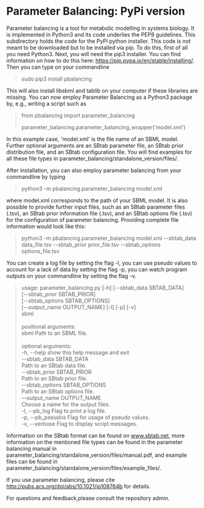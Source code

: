 # Parameter Balancing: PyPi version

Parameter balancing is a tool for metabolic modelling in systems biology. It is implemented in Python3 and its code underlies the PEP8 guidelines. This subdirectory holds the code for the PyPi python installer. This code is not meant to be downloaded but to be installed via pip. To do this, first of all you need Python3. Next, you will need the pip3 installer. You can find information
on how to do this here: https://pip.pypa.io/en/stable/installing/. Then you can type on your commandline

> sudo pip3 install pbalancing

This will also install libsbml and tablib on your computer if these libraries are missing. You can now employ
Parameter Balancing as a Python3 package by, e.g., writing a script such as

> from pbalancing import parameter_balancing
> 
> parameter_balancing.parameter_balancing_wrapper('model.xml')

In this example case, 'model.xml' is the file name of an SBML model. Further optional arguments are an SBtab parameter
file, an SBtab prior distribution file, and an SBtab configuration file. You will find examples for all these
file types in parameter_balancing/standalone_version/files/.

After installation, you can also employ parameter balancing from your commandline by typing

> python3 -m pbalancing.parameter_balancing model.xml

where model.xml corresponds to the path of your SBML model. It is also possible to provide further input files, such as
an SBtab parameter files (.tsv), an SBtab prior information file (.tsv), and an SBtab options file (.tsv) for the
configuration of parameter balancing. Providing complete file information would look like this:

> python3 -m pbalancing.parameter_balancing model.xml --sbtab_data data_file.tsv --sbtab_prior prior_file.tsv --sbtab_options options_file.tsv

You can create a log file by setting the flag -l, you can use pseudo values to account for a lack of data by setting the flag -p, you can
watch program outputs on your commandline by setting the flag -v.

> usage: parameter_balancing.py [-h] [--sbtab_data SBTAB_DATA] <br>
>                               [--sbtab_prior SBTAB_PRIOR] <br>
>                               [--sbtab_options SBTAB_OPTIONS] <br>
>                               [--output_name OUTPUT_NAME] [-l] [-p] [-v] <br>
>                               sbml <br>
>  <br>
> positional arguments: <br>
>   sbml                  Path to an SBML file. <br>
>  <br>
> optional arguments: <br>
>   -h, --help            show this help message and exit <br>
>   --sbtab_data SBTAB_DATA <br>
>                         Path to an SBtab data file. <br>
>   --sbtab_prior SBTAB_PRIOR <br>
>                         Path to an SBtab prior file. <br>
>   --sbtab_options SBTAB_OPTIONS <br>
>                         Path to an SBtab options file. <br>
>   --output_name OUTPUT_NAME <br>
>                         Choose a name for the output files. <br>
>   -l, --pb_log          Flag to print a log file. <br>
>   -p, --pb_pseudos      Flag for usage of pseudo values. <br>
>   -v, --verbose         Flag to display script messages. <br>

Information on the SBtab format can be found on www.sbtab.net, more information
on the mentioned file types can be found in the parameter balancing manual in parameter_balancing/standalone_version/files/manual.pdf,
and example files can be found in parameter_balancing/standalone_version/files/example_files/.

If you use parameter balancing, please cite http://pubs.acs.org/doi/abs/10.1021/jp108764b for details.

For questions and feedback,please consult the repository admin.
